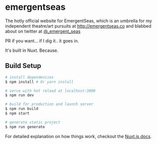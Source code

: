 # emergentseas

The hotly official website for EmergentSeas, which is an umbrella for my independent theatre/art pursuits at http://emergentseas.co and blabbed about on twitter at [@_emergent_seas](http://twitter.com/_emergent_seas)

PR if you want... if I dig it.. it goes in.

It's built in Nuxt. Because.


## Build Setup

``` bash
# install dependencies
$ npm install # Or yarn install

# serve with hot reload at localhost:3000
$ npm run dev

# build for production and launch server
$ npm run build
$ npm start

# generate static project
$ npm run generate
```

For detailed explanation on how things work, checkout the [Nuxt.js docs](https://github.com/nuxt/nuxt.js).

